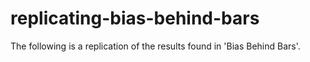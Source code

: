 # replicating-bias-behind-bars
The following is a replication of the results found in 'Bias Behind Bars'.
